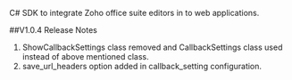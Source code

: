 C# SDK to integrate Zoho office suite editors in to web applications.

##V1.0.4 Release Notes

1. ShowCallbackSettings class removed and CallbackSettings class used instead of above mentioned class.
2. save_url_headers option added in callback_setting configuration.